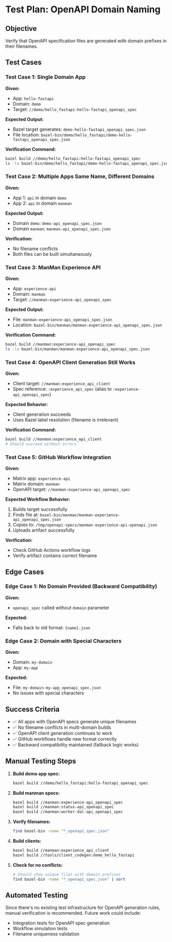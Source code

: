 # Test Plan: OpenAPI Domain Naming

## Objective
Verify that OpenAPI specification files are generated with domain prefixes in their filenames.

## Test Cases

### Test Case 1: Single Domain App
**Given:**
- App: `hello-fastapi`
- Domain: `demo`
- Target: `//demo/hello_fastapi:hello-fastapi_openapi_spec`

**Expected Output:**
- Bazel target generates: `demo-hello-fastapi_openapi_spec.json`
- File location: `bazel-bin/demo/hello_fastapi/demo-hello-fastapi_openapi_spec.json`

**Verification Command:**
```bash
bazel build //demo/hello_fastapi:hello-fastapi_openapi_spec
ls -la bazel-bin/demo/hello_fastapi/demo-hello-fastapi_openapi_spec.json
```

### Test Case 2: Multiple Apps Same Name, Different Domains
**Given:**
- App 1: `api` in domain `demo`
- App 2: `api` in domain `manman`

**Expected Output:**
- Domain `demo`: `demo-api_openapi_spec.json`
- Domain `manman`: `manman-api_openapi_spec.json`

**Verification:**
- No filename conflicts
- Both files can be built simultaneously

### Test Case 3: ManMan Experience API
**Given:**
- App: `experience-api`
- Domain: `manman`
- Target: `//manman:experience-api_openapi_spec`

**Expected Output:**
- File: `manman-experience-api_openapi_spec.json`
- Location: `bazel-bin/manman/manman-experience-api_openapi_spec.json`

**Verification Command:**
```bash
bazel build //manman:experience-api_openapi_spec
ls -la bazel-bin/manman/manman-experience-api_openapi_spec.json
```

### Test Case 4: OpenAPI Client Generation Still Works
**Given:**
- Client target: `//manman:experience_api_client`
- Spec reference: `:experience_api_spec` (alias to `:experience-api_openapi_spec`)

**Expected Behavior:**
- Client generation succeeds
- Uses Bazel label resolution (filename is irrelevant)

**Verification Command:**
```bash
bazel build //manman:experience_api_client
# Should succeed without errors
```

### Test Case 5: GitHub Workflow Integration
**Given:**
- Matrix app: `experience-api`
- Matrix domain: `manman`
- OpenAPI target: `//manman:experience-api_openapi_spec`

**Expected Workflow Behavior:**
1. Builds target successfully
2. Finds file at: `bazel-bin/manman/manman-experience-api_openapi_spec.json`
3. Copies to: `/tmp/openapi-specs/manman-experience-api-openapi.json`
4. Uploads artifact successfully

**Verification:**
- Check GitHub Actions workflow logs
- Verify artifact contains correct filename

## Edge Cases

### Edge Case 1: No Domain Provided (Backward Compatibility)
**Given:**
- `openapi_spec` called without `domain` parameter

**Expected:**
- Falls back to old format: `{name}.json`

### Edge Case 2: Domain with Special Characters
**Given:**
- Domain: `my-domain`
- App: `my-app`

**Expected:**
- File: `my-domain-my-app_openapi_spec.json`
- No issues with special characters

## Success Criteria
- ✅ All apps with OpenAPI specs generate unique filenames
- ✅ No filename conflicts in multi-domain builds
- ✅ OpenAPI client generation continues to work
- ✅ GitHub workflows handle new format correctly
- ✅ Backward compatibility maintained (fallback logic works)

## Manual Testing Steps

1. **Build demo app spec:**
   ```bash
   bazel build //demo/hello_fastapi:hello-fastapi_openapi_spec
   ```

2. **Build manman specs:**
   ```bash
   bazel build //manman:experience-api_openapi_spec
   bazel build //manman:status-api_openapi_spec
   bazel build //manman:worker-dal-api_openapi_spec
   ```

3. **Verify filenames:**
   ```bash
   find bazel-bin -name "*_openapi_spec.json"
   ```

4. **Build clients:**
   ```bash
   bazel build //manman:experience_api_client
   bazel build //tools/client_codegen:demo_hello_fastapi
   ```

5. **Check for no conflicts:**
   ```bash
   # Should show unique files with domain prefixes
   find bazel-bin -name "*_openapi_spec.json" | sort
   ```

## Automated Testing
Since there's no existing test infrastructure for OpenAPI generation rules, manual verification is recommended. Future work could include:
- Integration tests for OpenAPI spec generation
- Workflow simulation tests
- Filename uniqueness validation
